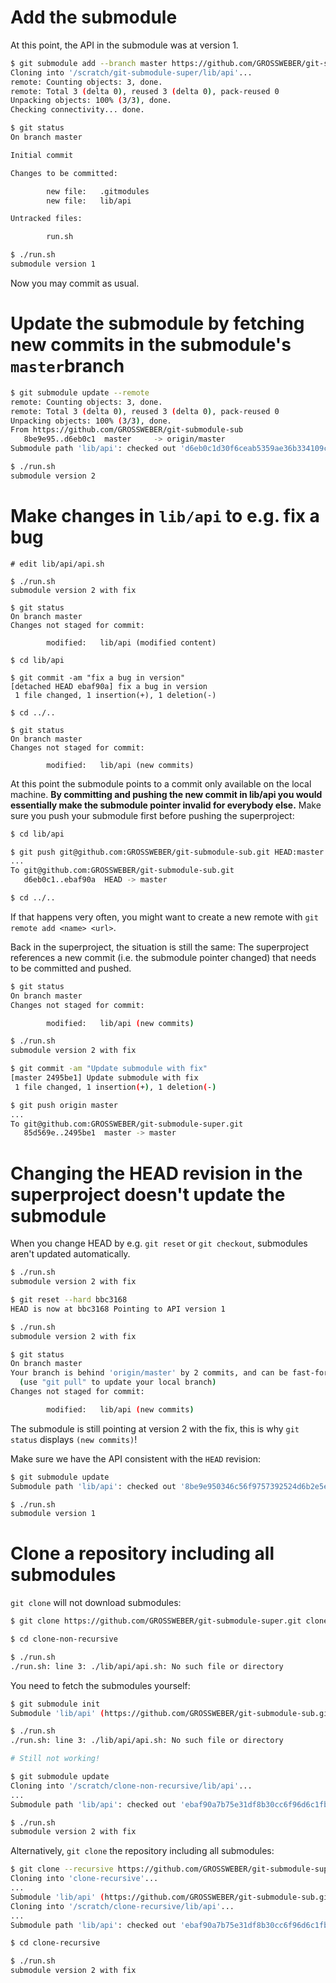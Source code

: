 # Add the submodule

At this point, the API in the submodule was at version 1.

```sh
$ git submodule add --branch master https://github.com/GROSSWEBER/git-submodule-sub.git lib/api
Cloning into '/scratch/git-submodule-super/lib/api'...
remote: Counting objects: 3, done.
remote: Total 3 (delta 0), reused 3 (delta 0), pack-reused 0
Unpacking objects: 100% (3/3), done.
Checking connectivity... done.

$ git status
On branch master

Initial commit

Changes to be committed:

        new file:   .gitmodules
        new file:   lib/api

Untracked files:

        run.sh

$ ./run.sh
submodule version 1
```

Now you may commit as usual.

# Update the submodule by fetching new commits in the submodule's `master`branch

```sh
$ git submodule update --remote
remote: Counting objects: 3, done.
remote: Total 3 (delta 0), reused 3 (delta 0), pack-reused 0
Unpacking objects: 100% (3/3), done.
From https://github.com/GROSSWEBER/git-submodule-sub
   8be9e95..d6eb0c1  master     -> origin/master
Submodule path 'lib/api': checked out 'd6eb0c1d30f6ceab5359ae36b334109cc4e146c3'

$ ./run.sh
submodule version 2
```

# Make changes in `lib/api` to e.g. fix a bug

```
# edit lib/api/api.sh

$ ./run.sh
submodule version 2 with fix

$ git status
On branch master
Changes not staged for commit:

        modified:   lib/api (modified content)

$ cd lib/api

$ git commit -am "fix a bug in version"
[detached HEAD ebaf90a] fix a bug in version
 1 file changed, 1 insertion(+), 1 deletion(-)

$ cd ../..

$ git status
On branch master
Changes not staged for commit:

        modified:   lib/api (new commits)
```

At this point the submodule points to a commit only available on the local machine. **By committing and pushing the new commit in lib/api you would essentially make the submodule pointer invalid for everybody else.** Make sure you push your submodule first before pushing the superproject:

```sh
$ cd lib/api

$ git push git@github.com:GROSSWEBER/git-submodule-sub.git HEAD:master
...
To git@github.com:GROSSWEBER/git-submodule-sub.git
   d6eb0c1..ebaf90a  HEAD -> master

$ cd ../..
```

If that happens very often, you might want to create a new remote with `git remote add <name> <url>`.

Back in the superproject, the situation is still the same: The superproject references a new commit (i.e. the submodule pointer changed) that needs to be committed and pushed.

```sh
$ git status
On branch master
Changes not staged for commit:

        modified:   lib/api (new commits)

$ ./run.sh
submodule version 2 with fix

$ git commit -am "Update submodule with fix"
[master 2495be1] Update submodule with fix
 1 file changed, 1 insertion(+), 1 deletion(-)

$ git push origin master
...
To git@github.com:GROSSWEBER/git-submodule-super.git
   85d569e..2495be1  master -> master
```

# Changing the HEAD revision in the superproject doesn't update the submodule

When you change HEAD by e.g. `git reset` or `git checkout`, submodules aren't updated automatically.

```sh
$ ./run.sh
submodule version 2 with fix

$ git reset --hard bbc3168
HEAD is now at bbc3168 Pointing to API version 1

$ ./run.sh
submodule version 2 with fix

$ git status
On branch master
Your branch is behind 'origin/master' by 2 commits, and can be fast-forwarded.
  (use "git pull" to update your local branch)
Changes not staged for commit:

        modified:   lib/api (new commits)
```

The submodule is still pointing at version 2 with the fix, this is why `git status` displays `(new commits)`!

Make sure we have the API consistent with the `HEAD` revision:

```sh
$ git submodule update
Submodule path 'lib/api': checked out '8be9e950346c56f9757392524d6b2e5e45b035d1'

$ ./run.sh
submodule version 1
```

# Clone a repository including all submodules

`git clone` will not download submodules:

```sh
$ git clone https://github.com/GROSSWEBER/git-submodule-super.git clone-non-recursive

$ cd clone-non-recursive

$ ./run.sh
./run.sh: line 3: ./lib/api/api.sh: No such file or directory
```

You need to fetch the submodules yourself:
```sh
$ git submodule init
Submodule 'lib/api' (https://github.com/GROSSWEBER/git-submodule-sub.git) registered for path 'lib/api'

$ ./run.sh
./run.sh: line 3: ./lib/api/api.sh: No such file or directory

# Still not working!

$ git submodule update
Cloning into '/scratch/clone-non-recursive/lib/api'...
...
Submodule path 'lib/api': checked out 'ebaf90a7b75e31df8b30cc6f96d6c1fb470cc478'

$ ./run.sh
submodule version 2 with fix
```

Alternatively, `git clone` the repository including all submodules:

```sh
$ git clone --recursive https://github.com/GROSSWEBER/git-submodule-super.git clone-recursive
Cloning into 'clone-recursive'...
...
Submodule 'lib/api' (https://github.com/GROSSWEBER/git-submodule-sub.git) registered for path 'lib/api'
Cloning into '/scratch/clone-recursive/lib/api'...
...
Submodule path 'lib/api': checked out 'ebaf90a7b75e31df8b30cc6f96d6c1fb470cc478'

$ cd clone-recursive

$ ./run.sh
submodule version 2 with fix
```







